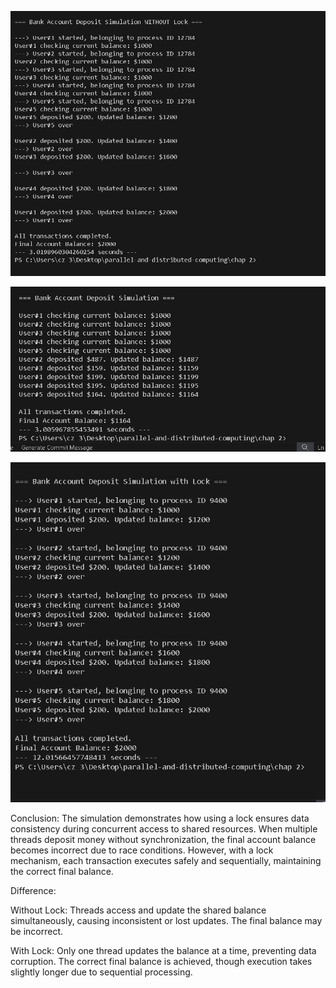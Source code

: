 

![Bank Deposit Simulation Without Lock](https://github.com/23sp-046-cs/Parallel-and-distributed-computing/blob/88e02dc7bf82c35e0e889ba71cadb5c790a91623/chap2/chap2ss1.PNG?raw=true)




![Bank Deposit Simulation Random Deposits](https://github.com/23sp-046-cs/Parallel-and-distributed-computing/blob/a55c7b1cba1013b35ce45f7036e1149a35c650d0/chap2/chap2ss2.PNG?raw=true)





![Bank Deposit Simulation With Lock](https://github.com/23sp-046-cs/Parallel-and-distributed-computing/blob/8d4c03c56a15a9581ab8194707d9a5214ab992f6/chap2/chap2ss3.PNG?raw=true)




Conclusion:
The simulation demonstrates how using a lock ensures data consistency during concurrent access to shared resources. When multiple threads deposit money without synchronization, the final account balance becomes incorrect due to race conditions. However, with a lock mechanism, each transaction executes safely and sequentially, maintaining the correct final balance.

Difference:

Without Lock: Threads access and update the shared balance simultaneously, causing inconsistent or lost updates. The final balance may be incorrect.

With Lock: Only one thread updates the balance at a time, preventing data corruption. The correct final balance is achieved, though execution takes slightly longer due to sequential processing.
